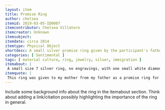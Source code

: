 ```yaml
---
layout: item
title: Promise Ring
author: chelsea
itemid: 2019-03-05-ID0007
itemcontributor: Chelsea Villatoro
itemcreator: Unknown
itemsubject: 
itemdate: circa 2014
itemtype: Physical Object
shortdesc: A small silver promise ring given by the participant's father to the participant's mother upon leaving for America.
categories: [ Sentimental ]
tags: [ material culture, ring, jewelry, silver, immigration ]
itemabout: |
 A small size 7 silver ring, no engravings, with one small white diamond on top, with a two trios of smaller diamonds to the side
itemquote: |
 This ring was given to my mother from my father as a promise ring for when he came to America for this first time. 
---
```


Include some background info about the ring in the itemabout section. Think about adding a link/citation possibly highlighting
the importance of the ring in general.
